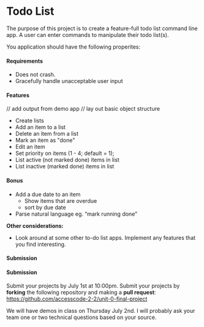 # Todo List

The purpose of this project is to create a feature-full todo list command line app. A user can enter commands to manipulate their todo list(s).

You application should have the following properites:

#### Requirements

* Does not crash.
* Gracefully handle unacceptable user input

#### Features

// add output from demo app
// lay out basic object structure

* Create lists 
* Add an item to a list
* Delete an item from a list
* Mark an item as "done"
* Edit an item
* Set priority on items (1 - 4; default = 1);
* List active (not marked done) items in list
* List inactive (marked done) items in list

#### Bonus

* Add a due date to an item
  * Show items that are overdue
  * sort by due date 
* Parse natural language eg. “mark running done”

**Other considerations:**
* Look around at some other to-do list apps. Implement any features that you find interesting.

#### Submission

#### Submission
Submit your projects by July 1st at 10:00pm. Submit your projects by **forking** the following repository and making a **pull request**: https://github.com/accesscode-2-2/unit-0-final-project

We will have demos in class on Thursday July 2nd. I will probably ask your team one or two technical questions based
on your source.
